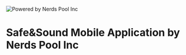 ![Powered by Nerds Pool Inc](https://img.shields.io/badge/Powered%20by-Nerds%20Pool%20Inc-B90B0B?style=flat)

# Safe&Sound Mobile Application by Nerds Pool Inc
